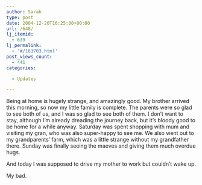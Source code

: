 ```yaml
---
author: Sarah
type: post
date: 2004-12-20T16:25:00+00:00
url: /648/
lj_itemid:
  - 639
lj_permalink:
  - '#/163703.html'
post_views_count:
  - 441
categories:

  - Updates

---
```

Being at home is hugely strange, and amazingly good. My brother arrived this morning, so now my little family is complete. The parents were so glad to see both of us, and I was so glad to see both of them. I don&#8217;t want to stay, although I&#8217;m already dreading the journey back, but it&#8217;s bloody good to be home for a while anyway. Saturday was spent shopping with mum and visiting my gran, who was also super-happy to see me. We also went out to my grandparents&#8217; farm, which was a little strange without my grandfather there. Sunday was finally seeing the maeves and giving them much overdue hugs.
  
And today I was supposed to drive my mother to work but couldn&#8217;t wake up.
  
My bad.
